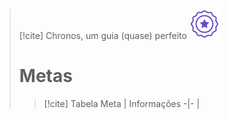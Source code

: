 > [!cite] Chronos, um guia (quase) perfeito
> ![image](.attachments/82ae44a5a3265e69e717c2f342cb1a202786882c.svg) 
> # Metas
> >  [!cite] Tabela
> >  Meta | Informações
> > -|-
> > | 
